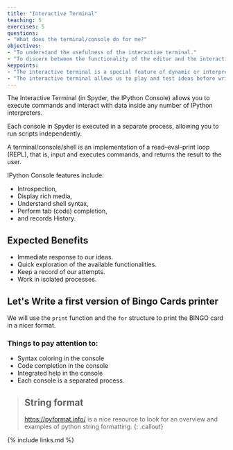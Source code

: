 ```yaml
---
title: "Interactive Terminal"
teaching: 5
exercises: 5
questions:
- "What does the terminal/console do for me?"
objectives:
- "To understand the usefulness of the interactive terminal."
- "To discern between the functionality of the editor and the interactive terminal."
keypoints:
- "The interactive terminal is a special feature of dynamic or interpreted languages."
- "The interactive terminal allows us to play and test ideas before writing "definitive" code in the editor."
---
```


The Interactive Terminal (in Spyder, the IPython Console) allows you to execute commands and interact with data inside any number of IPython interpreters.

Each console in Spyder is executed in a separate process, allowing you to run scripts independently.

A terminal/console/shell is an implementation of a read–eval–print loop (REPL), that is, input and executes commands, and returns the result to the user.

IPython Console features include:

* Introspection,
* Display rich media,
* Understand shell syntax,
* Perform tab (code) completion,
* and records History.

## Expected Benefits

* Immediate response to our ideas.
* Quick exploration of the available functionalities.
* Keep a record of our attempts.
* Work in isolated processes.

## Let's Write a first version of Bingo Cards printer

We will use the `print` function and the `for` structure to print the BINGO card in a nicer format.

### Things to pay attention to:

* Syntax coloring in the console
* Code completion in the console
* Integrated help in the console
* Each console is a separated process.

> ## String format
> https://pyformat.info/ is a nice resource to look for an overview and examples of python string formatting.
{: .callout}

{% include links.md %}

